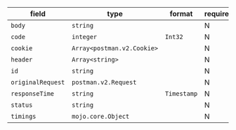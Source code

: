 | field | type | format | required | default | description |
|---|---|---|---|---|---|
| `body` | `string` |  | N |  |
| `code` | `integer` | `Int32` | N |  |
| `cookie` | `Array<postman.v2.Cookie>` |  | N |  |
| `header` | `Array<string>` |  | N |  |
| `id` | `string` |  | N |  |
| `originalRequest` | `postman.v2.Request` |  | N |  |  |
| `responseTime` | `string` | `Timestamp` | N |  |  |
| `status` | `string` |  | N |  |
| `timings` | `mojo.core.Object` |  | N |  | Object type |
